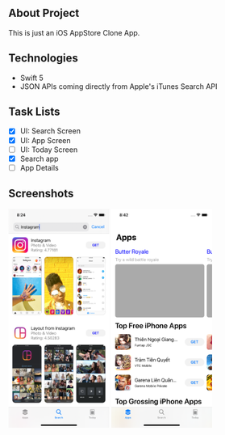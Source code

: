 ## About Project

This is just an iOS AppStore Clone App.

## Technologies

- Swift 5
- JSON APIs coming directly from Apple's iTunes Search API

## Task Lists

- [x] UI: Search Screen 
- [x] UI: App Screen 
- [ ] UI: Today Screen
- [x] Search app
- [ ] App Details

## Screenshots

<div>
  <img src="Images/searchapp.png" width= 200 />
  <img src="Images/appscreen.png" width= 200 />
</div>
